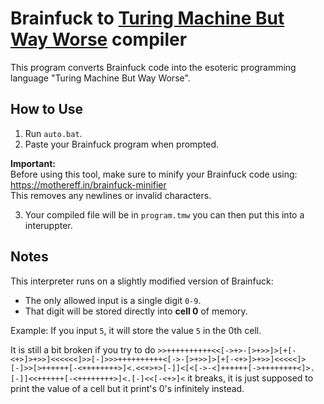 # Brainfuck to [Turing Machine But Way Worse](https://github.com/a-github-account/Turing-Machine-But-Way-Worse) compiler 

This program converts Brainfuck code into the esoteric programming language "Turing Machine But Way Worse".  

## How to Use

1. Run `auto.bat`.
2. Paste your Brainfuck program when prompted.

**Important:**  
Before using this tool, make sure to minify your Brainfuck code using:  
https://mothereff.in/brainfuck-minifier  
This removes any newlines or invalid characters.

3. Your compiled file will be in `program.tmw` you can then put this into a interuppter.
## Notes

This interpreter runs on a slightly modified version of Brainfuck:
- The only allowed input is a single digit `0-9`.
- That digit will be stored directly into **cell 0** of memory.

Example: If you input `5`, it will store the value `5` in the 0th cell.


It is still a bit broken if you try to do
`>>++++++++++<<[->+>-[>+>>]>[+[-<+>]>+>>]<<<<<<]>>[-]>>>++++++++++<[->-[>+>>]>[+[-<+>]>+>>]<<<<<]>[-]>>[>++++++[-<++++++++>]<.<<+>+>[-]]<[<[->-<]++++++[->++++++++<]>.[-]]<<++++++[-<++++++++>]<.[-]<<[-<+>]<`
it breaks, it is just supposed to print the value of a cell but it print's 0's infinitely instead.

